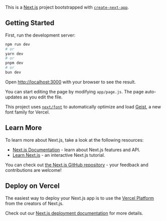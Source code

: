 This is a [Next.js](https://nextjs.org) project bootstrapped with [`create-next-app`](https://github.com/vercel/next.js/tree/canary/packages/create-next-app).

## Getting Started

First, run the development server:

```bash
npm run dev
# or
yarn dev
# or
pnpm dev
# or
bun dev
```

Open [http://localhost:3000](http://localhost:3000) with your browser to see the result.

You can start editing the page by modifying `app/page.js`. The page auto-updates as you edit the file.

This project uses [`next/font`](https://nextjs.org/docs/app/building-your-application/optimizing/fonts) to automatically optimize and load [Geist](https://vercel.com/font), a new font family for Vercel.

## Learn More

To learn more about Next.js, take a look at the following resources:

- [Next.js Documentation](https://nextjs.org/docs) - learn about Next.js features and API.
- [Learn Next.js](https://nextjs.org/learn) - an interactive Next.js tutorial.

You can check out [the Next.js GitHub repository](https://github.com/vercel/next.js) - your feedback and contributions are welcome!

## Deploy on Vercel

The easiest way to deploy your Next.js app is to use the [Vercel Platform](https://vercel.com/new?utm_medium=default-template&filter=next.js&utm_source=create-next-app&utm_campaign=create-next-app-readme) from the creators of Next.js.

Check out our [Next.js deployment documentation](https://nextjs.org/docs/app/building-your-application/deploying) for more details.

<!-- {
    "code": 200,
    "data": {
        "token": "eyJhbGciOiJIUzI1NiIsInR5cCI6IkpXVCJ9.eyJpZCI6ImI1ODA0Y2UxNTM0NTRmYjM5MTY3MmY5ZjRhYjJjZDIwIiwiZW1haWwiOiJhaHVyZW5lbW1hbnVlbDE4QGdtYWlsLmNvbSIsInRva2VuSWQiOiJlZTVhNmUyOGFiMjU0NWJhODE4ZjZmYzFhNjE4OTdmYyIsInBob25lTnVtYmVyIjoiMjMzNTQ4ODc3NDcwIiwiaWF0IjoxNzU5Mzg3ODYwLCJleHAiOjE3OTA5MjM4NjB9._adT4Lut9hiQc7LEuFLpfAzDWda3FpKMOX5O8HJL0j0",
        "phoneNumber": "233548877470",
        "verificationCodeExpiresAt": "2025-10-02T07:01:00.570Z"
    },
    "message": "Verification code sent successfully, please check your phone number for the verification code."
} -->